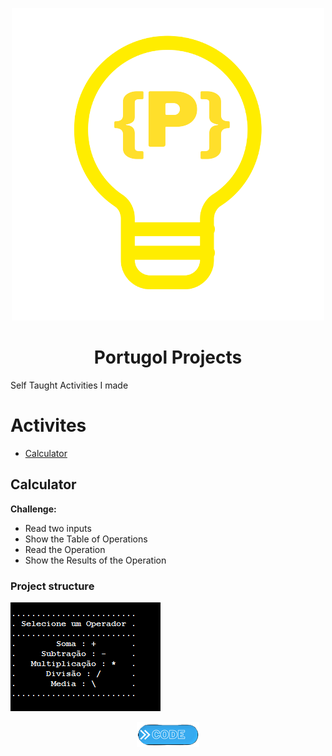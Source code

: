 <p align="center">
  <img src="Portugol_logo.png" />
</p>
<h1 align="center">Portugol Projects</h1>

Self Taught Activities I made

Activites
=================
<!--ts-->
   * [Calculator](#calculator)
<!--te-->
## Calculator
**Challenge:**
* Read two inputs 
* Show the Table of Operations
* Read the Operation
* Show the Results of the Operation

### Project structure
![image prompt](Calculator/Prompt.PNG)
>
<p align="center"> 
  <a href="https://github.com/VictorL-Santos/PortugolProjects/blob/main/Calculator/CalculatorInPortugol.alg"> <img src="button.png"> </a>
</p>
